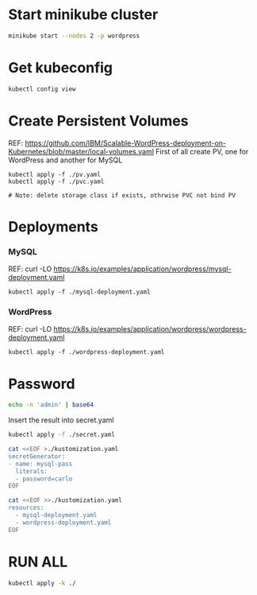 # Start minikube cluster
```sh
minikube start --nodes 2 -p wordpress
```

# Get kubeconfig
```sh
kubectl config view 
```

# Create Persistent Volumes
REF: https://github.com/IBM/Scalable-WordPress-deployment-on-Kubernetes/blob/master/local-volumes.yaml
First of all create PV, one for WordPress and another for MySQL
```
kubectl apply -f ./pv.yaml
kubectl apply -f ./pvc.yaml

# Note: delete storage class if exists, othrwise PVC not bind PV
```

# Deployments
### MySQL
REF: curl -LO https://k8s.io/examples/application/wordpress/mysql-deployment.yaml
```
kubectl apply -f ./mysql-deployment.yaml
```
### WordPress
REF: curl -LO https://k8s.io/examples/application/wordpress/wordpress-deployment.yaml
```
kubectl apply -f ./wordpress-deployment.yaml
```

# Password
```sh
echo -n 'admin' | base64
```
Insert the result into secret.yaml
```sh
kubectl apply -f ./secret.yaml
```

```sh
cat <<EOF >./kustomization.yaml
secretGenerator:
- name: mysql-pass
  literals:
  - password=carlo
EOF

cat <<EOF >>./kustomization.yaml
resources:
  - mysql-deployment.yaml
  - wordpress-deployment.yaml
EOF
```

# RUN ALL
```sh
kubectl apply -k ./
```